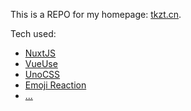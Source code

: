 This is a REPO for my homepage: [tkzt.cn](https://tkzt.cn).

Tech used:

- [NuxtJS](https://nuxt.com/)
- [VueUse](https://vueuse.org/)
- [UnoCSS](https://unocss.dev/)
- [Emoji Reaction](https://github.com/boring-plans/emoji-reaction)
- [...](https://github.com/tkzt/tkzt.cn/blob/main/package.json)
